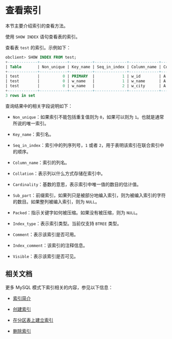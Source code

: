 # 查看索引

本节主要介绍索引的查看方法。

使用 `SHOW INDEX` 语句查看表的索引。

查看表 `test` 的索引。示例如下：

```sql
obclient> SHOW INDEX FROM test;
+-------------+------------+----------+--------------+-------------+-----------+-------------+----------+--------+------+------------+-----------+---------------+---------+
| Table       | Non_unique | Key_name | Seq_in_index | Column_name | Collation | Cardinality | Sub_part | Packed | Null | Index_type | Comment   | Index_comment | Visible |
+-------------+------------+----------+--------------+-------------+-----------+-------------+----------+--------+------+------------+-----------+---------------+---------+
| test        |          0 | PRIMARY  |            1 | w_id        | A         |        NULL | NULL     | NULL   |      | BTREE      | available |               | YES     |
| test        |          0 | w_name   |            1 | w_name      | A         |        NULL | NULL     | NULL   | YES  | BTREE      | available |               | YES     |
| test        |          0 | w_name   |            2 | w_city      | A         |        NULL | NULL     | NULL   | YES  | BTREE      | available |               | YES     |
+-------------+------------+----------+--------------+-------------+-----------+-------------+----------+--------+------+------------+-----------+---------------+---------+
3 rows in set
```

查询结果中的相关字段说明如下：

* `Non_unique`：如果索引不能包括重复值则为 `0`，如果可以则为 `1`。也就是通常所说的唯一索引。

* `Key_name`：索引名。

* `Seq_in_index`：索引中的列序列号，`1` 或者 `2`，用于表明该索引在联合索引中的顺序。

* `Column_name`：索引的列名。

* `Collation`：表示列以什么方式存储在索引中。

* `Cardinality`：基数的意思，表示索引中唯一值的数目的估计值。

* `Sub_part`：前缀索引，如果列只是被部分地编入索引，则为被编入索引的字符的数目。如果整列被编入索引，则为 `NULL`。

* `Packed`：指示关键字如何被压缩。如果没有被压缩，则为 `NULL`。

* `Index_type`：表示索引类型。当前仅支持 `BTREE` 类型。

* `Comment`：表示该索引是否可用。

* `Index_comment`：该索引的注释信息。

* `Visible`：表示该索引是否可见。

## 相关文档

更多 MySQL 模式下索引相关的内容，参见以下信息：

* [索引简介](../../../1.oceanbase-database-concepts/4.database-objects/2.database-objects-of-mysql-mode/3.index-of-oracle-mode/1.index-overview-of-mysql-mode.md)

* [创建索引](1.about-indexes-of-mysql-mode.md)

* [在分区表上建立索引](../3.manage-partitions-of-mysql-mode/9.create-partition-table-index-of-mysql-mode/2.local-index-of-mysql-mode.md)

* [删除索引](4.delete-an-index-of-mysql-mode.md)
